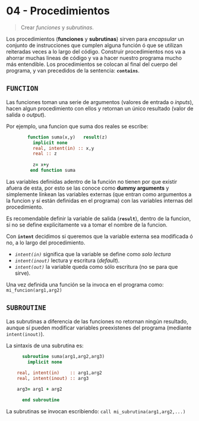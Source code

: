 # 04 - Procedimientos

> Crear *funciones* y *subrutinas*.

  Los procedimientos (**funciones** y **subrutinas**) sirven para *encapsular* un conjunto de instrucciones que cumplen alguna función ó que se utilizan reiteradas veces a lo largo del código.
  Construir procedimientos nos va a ahorrar muchas lineas de código y va a hacer nuestro programa mucho más entendible. 
 Los procedimientos se colocan al final del cuerpo del programa, y van precedidos de la sentencia: **`contains`**.

## `FUNCTION`
Las funciones toman una serie de argumentos (valores de entrada o *inputs*), hacen algun procedimiento con ellos y retornan un único resultado (valor de salida o *output*).

Por ejemplo, una funcion que suma dos reales se escribe:
```fortran
        function suma(x,y)   result(z)
          implicit none
          real, intent(in) :: x,y
          real :: z
    
          z= x+y
         end function suma
```
  Las variables definidas adentro de la función no tienen por que existir afuera de esta, por esto se las conoce como **dummy arguments** y simplemente linkean las variables externas (que entran como argumentos a la funcion y sí están definidas en el programa) con las variables internas del procedimiento.

  Es recomendable definir la variable de salida (**`result`**), dentro de la funcion, si no se define explicitamente va a tomar el nombre de la funcion.

  Con **`intent`** decidimos si queremos que la variable externa sea modificada ó no, a lo largo del procedimiento.
  - *`intent(in)`*  significa que la variable se define como *solo lectura*
  - *`intent(inout)`* lectura y escritura (*default*).
  - *`intent(out)`*  la variable queda como sólo escritura (no se para que sirve).

Una vez definida una función se la invoca en el programa como: `mi_funcion(arg1,arg2)`

## `SUBROUTINE`
  Las subrutinas a diferencia de las funciones no retornan ningún resultado, aunque sí pueden modificar variables preexistenes del programa (mediante `intent(inout)`).

  La sintaxis de una subrutina es:
```fortran
      subroutine suma(arg1,arg2,arg3)
        implicit none
	
	real, intent(in)    :: arg1,arg2
	real, intent(inout) :: arg3

	arg3= arg1 + arg2

      end subroutine

```

La subrutinas se invocan escribiendo: ` call mi_subrutina(arg1,arg2,...) `

